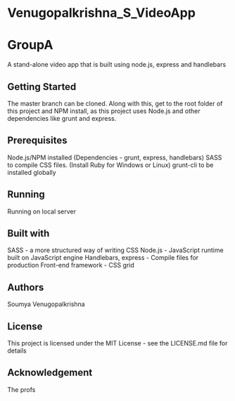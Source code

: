 # Venugopalkrishna_S_VideoApp
# GroupA

A stand-alone video app that is built using node.js, express and handlebars

## Getting Started
The master branch can be cloned. Along with this, get to the root folder of this project and NPM install, as this project uses Node.js and other dependencies like grunt and express.

## Prerequisites
Node.js/NPM installed (Dependencies - grunt, express, handlebars)
SASS to compile CSS files. (Install Ruby for Windows or Linux)
grunt-cli to be installed globally

## Running
Running on local server

## Built with
SASS - a more structured way of writing CSS
Node.js -  JavaScript runtime built on JavaScript engine
Handlebars, express - Compile files for production
Front-end framework - CSS grid
## Authors
Soumya Venugopalkrishna

## License
This project is licensed under the MIT License - see the LICENSE.md file for details

## Acknowledgement
The profs
